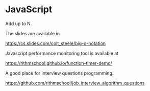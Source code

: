 # JavaScript

Add up to N.

The slides are available in

https://cs.slides.com/colt_steele/big-o-notation

Javascript performance monitoring tool is available at

https://rithmschool.github.io/function-timer-demo/

A good place for interview questions programming.

https://github.com/rithmschool/job_interview_algorithm_questions
